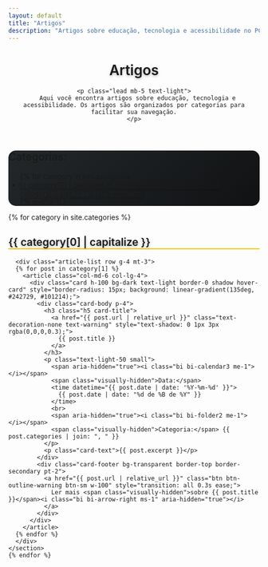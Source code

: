 ```yaml
---
layout: default
title: "Artigos"
description: "Artigos sobre educação, tecnologia e acessibilidade no PCD na Escola"
---
```


<div class="container py-5">
  <header>
    <h1 class="display-4 mb-4 text-light fw-bold" style="text-shadow: 0 2px 5px rgba(0,0,0,0.3);">Artigos</h1>

    <p class="lead mb-5 text-light">
      Aqui você encontra artigos sobre educação, tecnologia e acessibilidade. Os artigos são organizados por categorias para facilitar sua navegação.
    </p>
  </header>
  
  <div class="card bg-dark border-warning text-light mb-5 p-4 shadow" style="border-radius: 15px; background: linear-gradient(135deg, #242729, #101214);">
    <h2 class="h5 mb-3">Categorias:</h2>
    <nav aria-label="Navegação por categorias">
      <ul class="list-inline mb-0" role="list">
        {% for category in site.categories %}
        <li class="list-inline-item mb-2">
          <a href="#categoria-{{ category[0] | slugify }}" 
             class="btn btn-warning btn-sm text-dark fw-semibold rounded-pill" 
             aria-current="{% if forloop.first %}true{% else %}false{% endif %}"
             style="box-shadow: 0 2px 5px rgba(0,0,0,0.2);">
            <i class="bi bi-tag-fill me-1" aria-hidden="true"></i> {{ category[0] | capitalize }}
            <span class="badge bg-dark text-warning ms-1">{{ category[1].size }} artigo{% if category[1].size != 1 %}s{% endif %}</span>
          </a>
        </li>
        {% endfor %}
      </ul>
    </nav>
  </div>

  <div id="categorias">
    {% for category in site.categories %}
    <section id="categoria-{{ category[0] | slugify }}" class="mb-5">
      <h2 class="h3 pb-2 text-light" style="border-bottom: 2px solid #ffc107; text-shadow: 0 2px 5px rgba(0,0,0,0.3);">{{ category[0] | capitalize }}</h2>

      <div class="article-list row g-4 mt-3">
      {% for post in category[1] %}
        <article class="col-md-6 col-lg-4">
          <div class="card h-100 bg-dark text-light border-0 shadow hover-card" style="border-radius: 15px; background: linear-gradient(135deg, #242729, #101214);">
            <div class="card-body p-4">
              <h3 class="h5 card-title">
                <a href="{{ post.url | relative_url }}" class="text-decoration-none text-warning" style="text-shadow: 0 1px 3px rgba(0,0,0,0.3);">
                  {{ post.title }}
                </a>
              </h3>
              <p class="text-light-50 small">
                <span aria-hidden="true"><i class="bi bi-calendar3 me-1"></i></span>
                <span class="visually-hidden">Data:</span>
                <time datetime="{{ post.date | date: '%Y-%m-%d' }}">
                  {{ post.date | date: "%d de %B de %Y" }}
                </time>
                <br>
                <span aria-hidden="true"><i class="bi bi-folder2 me-1"></i></span>
                <span class="visually-hidden">Categoria:</span> {{ post.categories | join: ", " }}
              </p>
              <p class="card-text">{{ post.excerpt }}</p>
            </div>
            <div class="card-footer bg-transparent border-top border-secondary pt-2">
              <a href="{{ post.url | relative_url }}" class="btn btn-outline-warning btn-sm w-100" style="transition: all 0.3s ease;">
                Ler mais <span class="visually-hidden">sobre {{ post.title }}</span><i class="bi bi-arrow-right ms-1" aria-hidden="true"></i>
              </a>
            </div>
          </div>
        </article>
      {% endfor %}
      </div>
    </section>
    {% endfor %}
  </div>
</div>

<style>
  .hover-card {
    transition: all 0.3s ease;
    box-shadow: 0 10px 25px rgba(0,0,0,0.4);
    border-radius: 15px;
  }
  .hover-card:hover {
    transform: translateY(-10px);
    box-shadow: 0 15px 30px rgba(0,0,0,0.5) !important;
  }
  .text-light-50 {
    opacity: 0.7;
  }
  .btn-outline-warning:hover {
    box-shadow: 0 0 10px rgba(255, 193, 7, 0.5);
  }
  h1, h2, h3 {
    font-weight: 600;
  }
</style>

<script>
  document.addEventListener('DOMContentLoaded', function () {
    const buttons = document.querySelectorAll('.category-filter');
    const posts = document.querySelectorAll('.article-list article');
    const feedbackContainer = document.createElement('div');
    
    // Configuração da região live para leitores de tela
    feedbackContainer.setAttribute('role', 'status');
    feedbackContainer.setAttribute('aria-live', 'polite');
    feedbackContainer.classList.add('visually-hidden');
    document.body.appendChild(feedbackContainer);

    buttons.forEach(btn => {
      btn.addEventListener('click', function (e) {
        e.preventDefault();
        const categoria = this.dataset.category;
        const categoriaNome = this.textContent.trim();
        let contadorVisivel = 0;

        posts.forEach(post => {
          const categoriasPost = post.dataset.category.split(' ');
          const displayValue = (categoria === 'all' || categoriasPost.includes(categoria)) ? 'block' : 'none';
          post.style.display = displayValue;
          
          if (displayValue === 'block') {
            contadorVisivel++;
          }
        });

        buttons.forEach(b => b.classList.remove('active'));
        this.classList.add('active');

        // Feedback acessível
        const mensagem = categoria === 'all' 
          ? `Mostrando todos os ${contadorVisivel} artigos` 
          : `Mostrando ${contadorVisivel} artigo${contadorVisivel !== 1 ? 's' : ''} da categoria ${categoriaNome}`;
        
        feedbackContainer.textContent = mensagem;
      });
    });
  });
</script>

